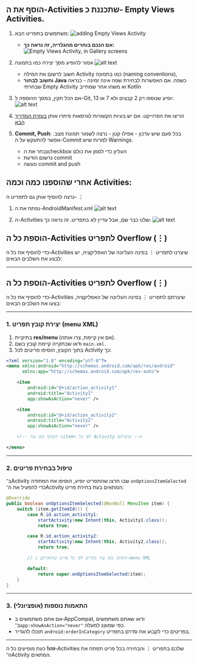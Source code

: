 






## הוסף את ה-Activities שתכננת כ- Empty Views Activities.
1. משתמשים בתפריט הבא:
    ![adding Empty Views Activity](image.png)
    -  **אם הנכם בוחרים מהגלריה, זה נראה כך:**
        ![Empty Views Activity, in Gallery screens](image-1.png)
1. אמור להופיע מסך יצירה כמו בתמונה 
    ![alt text](image-2.png)

    - חשוב לרשום את המילה Activity כמו בתמונה (naming conventions),
    - **וחשוב לבחור Java** כשפה. אם האפשרות לבחירת שפה אינה זמינה - כנראה שבחרתי Empty Activity וא משהו אחר שמחייב Kotlin

1. אם הכל תקין, במסך ההוספה ל-Git, יופיע שנוספו רק 2 קבצים ולא 7 או 13.
    ![alt text](image-3.png)

1. הריצו את הפרוייקט. אם יש בעיות הקשורות לגרסאות פיתרו אותן [בעזרת המדריך הבא](/android/versionUpdates)

1. **Commit, Push**: בכל פעם שיש עדכון - אפילו קטן - נרצה לשמור תמונת מצב. אפשר להתעקש על ה-Commit למרות שיש Warnings.
    - נבחר את הcheckbox העליון כדי לסמן את כולם
    - נרשום הודעת commit
    - ונעשה commit and push


## אחרי שהוספנו כמה וכמה Activities:
נרצה להוסיף אותן גם לתפריט ה- ⋮
1. נפתח את ה-AndroidManifest.xml
    ![alt text](image-4.png)

1. ה-Activities שלנו כבר שם, אבל עדיין לא בתפריט. זה נראה כך:
    ![alt text](image-5.png)

## הוספת כל ה‑Activities לתפריט Overflow (⋮)

כדי להוסיף את כל ה‑Activities שיצרנו לתפריט ⋮ בפינה העליונה של האפליקציה, יש לבצע את השלבים הבאים:

---
## הוספת כל ה‑Activities לתפריט Overflow (⋮)

כדי להוסיף את כל ה‑Activities שיצרתם לתפריט ⋮ בפינה העליונה של האפליקציה, בצעו את השלבים הבאים:

---

### 1. יצירת קובץ תפריט (menu XML)

1. בתיקיית **res/menu** (אם אין קיימת, צרו אותה).
2. ודאו שבתקייה קיימת קובץ בשם `main.xml`.
3. בתוך הקובץ, הוסיפו פריטים לכל Activity כך:

```xml
<?xml version="1.0" encoding="utf-8"?>
<menu xmlns:android="http://schemas.android.com/apk/res/android"
      xmlns:app="http://schemas.android.com/apk/res-auto">

    <item
        android:id="@+id/action_activity1"
        android:title="Activity1"
        app:showAsAction="never" />

    <item
        android:id="@+id/action_activity2"
        android:title="Activity2"
        app:showAsAction="never" />

    <!-- הוסיפו כאן עוד <item> לפי כל Activity שיצרתם -->

</menu>
```

---

### 2. טיפול בבחירת פריטים

ב־Activity שבו תרצו שהתפריט יופיע, הוסיפו את המתודה `onOptionsItemSelected` כדי להפעיל את ה־Activity המתאים בעת בחירת פריט:

```java
@Override
public boolean onOptionsItemSelected(@NonNull MenuItem item) {
    switch (item.getItemId()) {
        case R.id.action_activity1:
            startActivity(new Intent(this, Activity1.class));
            return true;

        case R.id.action_activity2:
            startActivity(new Intent(this, Activity2.class));
            return true;

        // הוסיפו כאן עוד מקרים לפי כל פריט שתיארתם ב‑menu XML

        default:
            return super.onOptionsItemSelected(item);
    }
}
```

---

### 3. התאמות נוספות (אופציונלי)

* אם אתם משתמשים ב‑AppCompat, ודאו שאתם משתמשים ב־`app:showAsAction="never"` כפי שמוצג למעלה.
* תוכלו להגדיר `android:orderInCategory` בפריטים כדי לקבוע את סדרם בתפריט.

---

**זהו!** כעת מופיעים כל ה‑Activities שלכם בתפריט ⋮ והבחירה בכל פריט תפתח את ה־Activity המתאים.
